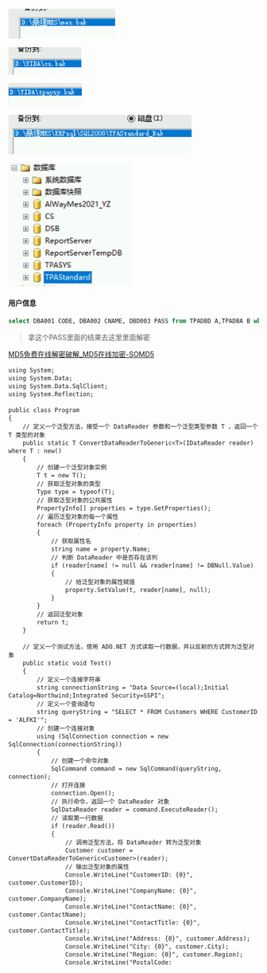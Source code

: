 ![image-20240106111105959](./assets/image-20240106111105959.png)

![image-20240106111128920](./assets/image-20240106111128920.png)

![image-20240106111314495](./assets/image-20240106111314495.png)

![image-20240106111339965](./assets/image-20240106111339965.png)

![image-20240106111400527](./assets/image-20240106111400527.png)

#### 用户信息

```sql
select DBA001 CODE, DBA002 CNAME, DBD003 PASS from TPADBD A,TPADBA B where B.DBA001=A.DBD001 AND DBD001 = 'DS' 
```

> 拿这个PASS里面的结果去这里里面解密

[MD5免费在线解密破解_MD5在线加密-SOMD5](https://www.somd5.com/)



```
using System;
using System.Data;
using System.Data.SqlClient;
using System.Reflection;

public class Program
{
    // 定义一个泛型方法，接受一个 DataReader 参数和一个泛型类型参数 T ，返回一个 T 类型的对象
    public static T ConvertDataReaderToGeneric<T>(IDataReader reader) where T : new()
    {
        // 创建一个泛型对象实例
        T t = new T();
        // 获取泛型对象的类型
        Type type = typeof(T);
        // 获取泛型对象的公共属性
        PropertyInfo[] properties = type.GetProperties();
        // 遍历泛型对象的每一个属性
        foreach (PropertyInfo property in properties)
        {
            // 获取属性名
            string name = property.Name;
            // 判断 DataReader 中是否存在该列
            if (reader[name] != null && reader[name] != DBNull.Value)
            {
                // 给泛型对象的属性赋值
                property.SetValue(t, reader[name], null);
            }
        }
        // 返回泛型对象
        return t;
    }

    // 定义一个测试方法，使用 ADO.NET 方式读取一行数据，并以反射的方式转为泛型对象
    public static void Test()
    {
        // 定义一个连接字符串
        string connectionString = "Data Source=(local);Initial Catalog=Northwind;Integrated Security=SSPI";
        // 定义一个查询语句
        string queryString = "SELECT * FROM Customers WHERE CustomerID = 'ALFKI'";
        // 创建一个连接对象
        using (SqlConnection connection = new SqlConnection(connectionString))
        {
            // 创建一个命令对象
            SqlCommand command = new SqlCommand(queryString, connection);
            // 打开连接
            connection.Open();
            // 执行命令，返回一个 DataReader 对象
            SqlDataReader reader = command.ExecuteReader();
            // 读取第一行数据
            if (reader.Read())
            {
                // 调用泛型方法，将 DataReader 转为泛型对象
                Customer customer = ConvertDataReaderToGeneric<Customer>(reader);
                // 输出泛型对象的属性
                Console.WriteLine("CustomerID: {0}", customer.CustomerID);
                Console.WriteLine("CompanyName: {0}", customer.CompanyName);
                Console.WriteLine("ContactName: {0}", customer.ContactName);
                Console.WriteLine("ContactTitle: {0}", customer.ContactTitle);
                Console.WriteLine("Address: {0}", customer.Address);
                Console.WriteLine("City: {0}", customer.City);
                Console.WriteLine("Region: {0}", customer.Region);
                Console.WriteLine("PostalCode:
```


